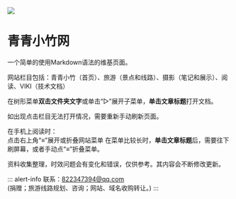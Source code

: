 ![](https://cdn.jsdelivr.net/gh/szqq0512/Pic/img/202202112050167.webp)

# 青青小竹网 
  
一个简单的使用Markdown语法的维基页面。    

网站栏目包括：青青小竹（首页）、旅游（景点和线路）、摄影（笔记和展示）、阅读、VIKI（技术文档）
  
在树形菜单**双击文件夹文字**或单击“▷”展开子菜单，**单击文章标题**打开文档。

如出现点击栏目无法打开情况，需要重新手动刷新页面。

在手机上阅读时：  
点击右上角“≡”展开或折叠网站菜单
在菜单比较长时，**单击文章标题**后，需要往下刷屏幕，或者手动点“≡”折叠菜单。  
    
资料收集整理，时效问题会有变化和错误，仅供参考。其内容会不断修改更新。  

::: alert-info
联系：822347394@qq.com  
(捐赠；旅游线路规划、咨询；网站、域名收购转让。)
:::